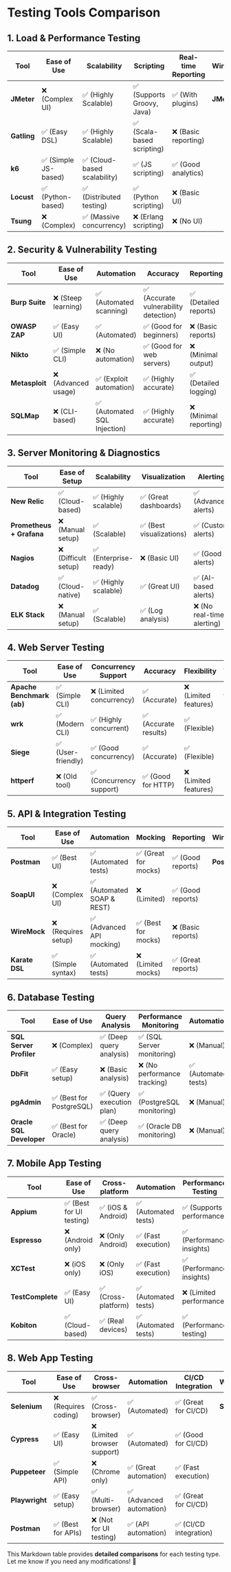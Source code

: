 # **Testing Tools Comparison**

## **1. Load & Performance Testing**
| **Tool**     | **Ease of Use** | **Scalability** | **Scripting** | **Real-time Reporting** | **Winner/Preferred** |
|-------------|---------------|---------------|--------------|--------------------|-----------------|
| **JMeter**  | ❌ (Complex UI) | ✅ (Highly Scalable) | ✅ (Supports Groovy, Java) | ✅ (With plugins) | **JMeter** |
| **Gatling** | ✅ (Easy DSL) | ✅ (Highly Scalable) | ✅ (Scala-based scripting) | ❌ (Basic reporting) | |
| **k6**      | ✅ (Simple JS-based) | ✅ (Cloud-based scalability) | ✅ (JS scripting) | ✅ (Good analytics) | |
| **Locust**  | ✅ (Python-based) | ✅ (Distributed testing) | ✅ (Python scripting) | ❌ (Basic UI) | |
| **Tsung**   | ❌ (Complex) | ✅ (Massive concurrency) | ❌ (Erlang scripting) | ❌ (No UI) | |

## **2. Security & Vulnerability Testing**
| **Tool**        | **Ease of Use** | **Automation** | **Accuracy** | **Reporting** | **Winner/Preferred** |
|----------------|---------------|-------------|-----------|------------|-----------------|
| **Burp Suite** | ❌ (Steep learning) | ✅ (Automated scanning) | ✅ (Accurate vulnerability detection) | ✅ (Detailed reports) | **Burp Suite** |
| **OWASP ZAP**  | ✅ (Easy UI) | ✅ (Automated) | ✅ (Good for beginners) | ❌ (Basic reports) | |
| **Nikto**      | ✅ (Simple CLI) | ❌ (No automation) | ✅ (Good for web servers) | ❌ (Minimal output) | |
| **Metasploit** | ❌ (Advanced usage) | ✅ (Exploit automation) | ✅ (Highly accurate) | ✅ (Detailed logging) | |
| **SQLMap**     | ❌ (CLI-based) | ✅ (Automated SQL Injection) | ✅ (Highly accurate) | ❌ (Minimal reporting) | |

## **3. Server Monitoring & Diagnostics**
| **Tool**       | **Ease of Setup** | **Scalability** | **Visualization** | **Alerting** | **Winner/Preferred** |
|---------------|----------------|---------------|----------------|----------|-----------------|
| **New Relic** | ✅ (Cloud-based) | ✅ (Highly scalable) | ✅ (Great dashboards) | ✅ (Advanced alerts) | **New Relic** |
| **Prometheus + Grafana** | ❌ (Manual setup) | ✅ (Scalable) | ✅ (Best visualizations) | ✅ (Custom alerts) | |
| **Nagios**    | ❌ (Difficult setup) | ✅ (Enterprise-ready) | ❌ (Basic UI) | ✅ (Good alerts) | |
| **Datadog**   | ✅ (Cloud-native) | ✅ (Highly scalable) | ✅ (Great UI) | ✅ (AI-based alerts) | |
| **ELK Stack** | ❌ (Manual setup) | ✅ (Scalable) | ✅ (Log analysis) | ❌ (No real-time alerting) | |

## **4. Web Server Testing**
| **Tool**        | **Ease of Use** | **Concurrency Support** | **Accuracy** | **Flexibility** | **Winner/Preferred** |
|----------------|---------------|-----------------|-----------|--------------|-----------------|
| **Apache Benchmark (ab)** | ✅ (Simple CLI) | ❌ (Limited concurrency) | ✅ (Accurate) | ❌ (Limited features) | **wrk** |
| **wrk**       | ✅ (Modern CLI) | ✅ (Highly concurrent) | ✅ (Accurate results) | ✅ (Flexible) | |
| **Siege**     | ✅ (User-friendly) | ✅ (Good concurrency) | ✅ (Accurate) | ✅ (Flexible) | |
| **httperf**   | ❌ (Old tool) | ✅ (Concurrency support) | ✅ (Good for HTTP) | ❌ (Limited features) | |

## **5. API & Integration Testing**
| **Tool**    | **Ease of Use** | **Automation** | **Mocking** | **Reporting** | **Winner/Preferred** |
|------------|---------------|-------------|-----------|------------|-----------------|
| **Postman** | ✅ (Best UI) | ✅ (Automated tests) | ✅ (Great for mocks) | ✅ (Good reports) | **Postman** |
| **SoapUI**  | ❌ (Complex UI) | ✅ (Automated SOAP & REST) | ❌ (Limited) | ✅ (Good reports) | |
| **WireMock** | ❌ (Requires setup) | ✅ (Advanced API mocking) | ✅ (Best for mocks) | ❌ (Basic reports) | |
| **Karate DSL** | ✅ (Simple syntax) | ✅ (Automated tests) | ❌ (Limited mocks) | ✅ (Great reports) | |

## **6. Database Testing**
| **Tool**           | **Ease of Use** | **Query Analysis** | **Performance Monitoring** | **Automation** | **Winner/Preferred** |
|-------------------|---------------|-----------------|-----------------|------------|-----------------|
| **SQL Server Profiler** | ❌ (Complex) | ✅ (Deep query analysis) | ✅ (SQL Server monitoring) | ❌ (Manual) | **SQL Server Profiler** |
| **DbFit**        | ✅ (Easy setup) | ❌ (Basic analysis) | ❌ (No performance tracking) | ✅ (Automated tests) | |
| **pgAdmin**      | ✅ (Best for PostgreSQL) | ✅ (Query execution plan) | ✅ (PostgreSQL monitoring) | ❌ (Manual) | |
| **Oracle SQL Developer** | ✅ (Best for Oracle) | ✅ (Deep query analysis) | ✅ (Oracle DB monitoring) | ❌ (Manual) | |

## **7. Mobile App Testing**
| **Tool**      | **Ease of Use** | **Cross-platform** | **Automation** | **Performance Testing** | **Winner/Preferred** |
|-------------|---------------|-----------------|-------------|-----------------|-----------------|
| **Appium**  | ✅ (Best for UI testing) | ✅ (iOS & Android) | ✅ (Automated tests) | ✅ (Supports performance) | **Appium** |
| **Espresso** | ❌ (Android only) | ❌ (Only Android) | ✅ (Fast execution) | ✅ (Performance insights) | |
| **XCTest**   | ❌ (iOS only) | ❌ (Only iOS) | ✅ (Fast execution) | ✅ (Performance insights) | |
| **TestComplete** | ✅ (Easy UI) | ✅ (Cross-platform) | ✅ (Automated tests) | ❌ (Limited performance) | |
| **Kobiton**  | ✅ (Cloud-based) | ✅ (Real devices) | ✅ (Automated tests) | ✅ (Performance testing) | |

## **8. Web App Testing**
| **Tool**       | **Ease of Use** | **Cross-browser** | **Automation** | **CI/CD Integration** | **Winner/Preferred** |
|---------------|---------------|----------------|-------------|-----------------|-----------------|
| **Selenium**  | ❌ (Requires coding) | ✅ (Cross-browser) | ✅ (Automated) | ✅ (Great for CI/CD) | **Selenium** |
| **Cypress**   | ✅ (Easy UI) | ❌ (Limited browser support) | ✅ (Automated) | ✅ (Good for CI/CD) | |
| **Puppeteer** | ✅ (Simple API) | ❌ (Chrome only) | ✅ (Great automation) | ✅ (Fast execution) | |
| **Playwright** | ✅ (Easy setup) | ✅ (Multi-browser) | ✅ (Advanced automation) | ✅ (Great for CI/CD) | |
| **Postman**   | ✅ (Best for APIs) | ❌ (Not for UI testing) | ✅ (API automation) | ✅ (CI/CD integration) | |



This Markdown table provides **detailed comparisons** for each testing type. Let me know if you need any modifications! 🚀

